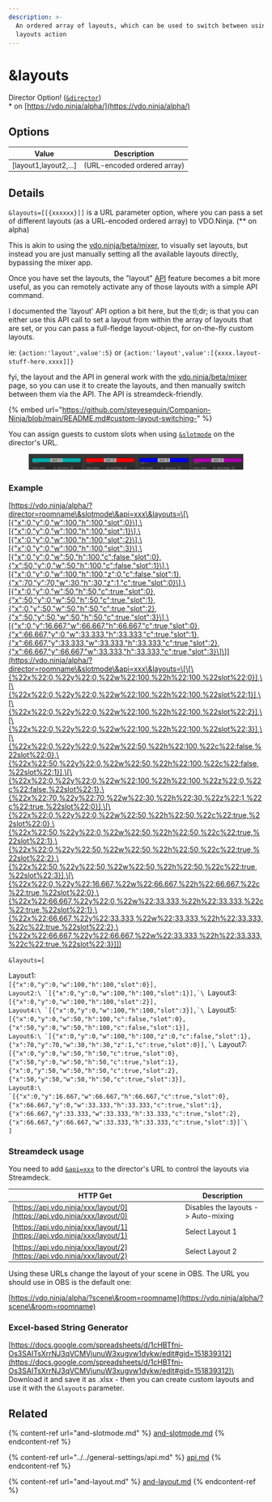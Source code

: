 ```yaml
---
description: >-
  An ordered array of layouts, which can be used to switch between using the API
  layouts action
---
```


# \&layouts

Director Option! ([`&director`](../../viewers-settings/director.md))\
\* on [https://vdo.ninja/alpha/](https://vdo.ninja/alpha/)

## Options

| Value                  | Description                 |
| ---------------------- | --------------------------- |
| \[layout1,layout2,...] | (URL-encoded ordered array) |

## Details

`&layouts=[[{xxxxxx}]]` is a URL parameter option, where you can pass a set of different layouts (as a URL-encoded ordered array) to VDO.Ninja. (\*\* on alpha)

This is akin to using the [vdo.ninja/beta/mixer](https://vdo.ninja/beta/mixer), to visually set layouts, but instead you are just manually setting all the available layouts directly, bypassing the mixer app.

Once you have set the layouts, the "layout" [API](../../general-settings/api.md) feature becomes a bit more useful, as you can remotely activate any of those layouts with a simple API command.

I documented the 'layout' API option a bit here, but the tl;dr; is that you can either use this API call to set a layout from within the array of layouts that are set, or you can pass a full-fledge layout-object, for on-the-fly custom layouts.

ie: `{action:'layout',value':5}` or `{action:'layout',value':[{xxxx.layout-stuff-here.xxxx]]}`

fyi, the layout and the API in general work with the [vdo.ninja/beta/mixer](https://vdo.ninja/beta/mixer) page, so you can use it to create the layouts, and then manually switch between them via the API. The API is streamdeck-friendly.

{% embed url="https://github.com/steveseguin/Companion-Ninja/blob/main/README.md#custom-layout-switching-" %}

You can assign guests to custom slots when using [`&slotmode`](and-slotmode.md) on the director's URL.

<figure><img src="../../.gitbook/assets/image (5).png" alt=""><figcaption></figcaption></figure>

### Example

[https://vdo.ninja/alpha/?director=roomname\&slotmode\&api=xxx\&layouts=\[\[{"x":0,"y":0,"w":100,"h":100,"slot":0}\],\[{"x":0,"y":0,"w":100,"h":100,"slot":1}\],\[{"x":0,"y":0,"w":100,"h":100,"slot":2}\],\[{"x":0,"y":0,"w":100,"h":100,"slot":3}\],\[{"x":0,"y":0,"w":50,"h":100,"c":false,"slot":0},{"x":50,"y":0,"w":50,"h":100,"c":false,"slot":1}\],\[{"x":0,"y":0,"w":100,"h":100,"z":0,"c":false,"slot":1},{"x":70,"y":70,"w":30,"h":30,"z":1,"c":true,"slot":0}\],\[{"x":0,"y":0,"w":50,"h":50,"c":true,"slot":0},{"x":50,"y":0,"w":50,"h":50,"c":true,"slot":1},{"x":0,"y":50,"w":50,"h":50,"c":true,"slot":2},{"x":50,"y":50,"w":50,"h":50,"c":true,"slot":3}\],\[{"x":0,"y":16.667,"w":66.667,"h":66.667,"c":true,"slot":0},{"x":66.667,"y":0,"w":33.333,"h":33.333,"c":true,"slot":1},{"x":66.667,"y":33.333,"w":33.333,"h":33.333,"c":true,"slot":2},{"x":66.667,"y":66.667,"w":33.333,"h":33.333,"c":true,"slot":3}\]\]](https://vdo.ninja/alpha/?director=roomname\&slotmode\&api=xxx\&layouts=\[\[\{%22x%22:0,%22y%22:0,%22w%22:100,%22h%22:100,%22slot%22:0}],\[\{%22x%22:0,%22y%22:0,%22w%22:100,%22h%22:100,%22slot%22:1}],\[\{%22x%22:0,%22y%22:0,%22w%22:100,%22h%22:100,%22slot%22:2}],\[\{%22x%22:0,%22y%22:0,%22w%22:100,%22h%22:100,%22slot%22:3}],\[\{%22x%22:0,%22y%22:0,%22w%22:50,%22h%22:100,%22c%22:false,%22slot%22:0},\{%22x%22:50,%22y%22:0,%22w%22:50,%22h%22:100,%22c%22:false,%22slot%22:1}],\[\{%22x%22:0,%22y%22:0,%22w%22:100,%22h%22:100,%22z%22:0,%22c%22:false,%22slot%22:1},\{%22x%22:70,%22y%22:70,%22w%22:30,%22h%22:30,%22z%22:1,%22c%22:true,%22slot%22:0}],\[\{%22x%22:0,%22y%22:0,%22w%22:50,%22h%22:50,%22c%22:true,%22slot%22:0},\{%22x%22:50,%22y%22:0,%22w%22:50,%22h%22:50,%22c%22:true,%22slot%22:1},\{%22x%22:0,%22y%22:50,%22w%22:50,%22h%22:50,%22c%22:true,%22slot%22:2},\{%22x%22:50,%22y%22:50,%22w%22:50,%22h%22:50,%22c%22:true,%22slot%22:3}],\[\{%22x%22:0,%22y%22:16.667,%22w%22:66.667,%22h%22:66.667,%22c%22:true,%22slot%22:0},\{%22x%22:66.667,%22y%22:0,%22w%22:33.333,%22h%22:33.333,%22c%22:true,%22slot%22:1},\{%22x%22:66.667,%22y%22:33.333,%22w%22:33.333,%22h%22:33.333,%22c%22:true,%22slot%22:2},\{%22x%22:66.667,%22y%22:66.667,%22w%22:33.333,%22h%22:33.333,%22c%22:true,%22slot%22:3}]])

`&layouts=[`

Layout1:\
`[{"x":0,"y":0,"w":100,"h":100,"slot":0}],`\
``Layout2:\
`[{"x":0,"y":0,"w":100,"h":100,"slot":1}],`\
``Layout3:\
`[{"x":0,"y":0,"w":100,"h":100,"slot":2}],`\
``Layout4:\
`[{"x":0,"y":0,"w":100,"h":100,"slot":3}],`\
``Layout5:\
`[{"x":0,"y":0,"w":50,"h":100,"c":false,"slot":0},{"x":50,"y":0,"w":50,"h":100,"c":false,"slot":1}],`\
``Layout6:\
`[{"x":0,"y":0,"w":100,"h":100,"z":0,"c":false,"slot":1},{"x":70,"y":70,"w":30,"h":30,"z":1,"c":true,"slot":0}],`\
``Layout7:\
`[{"x":0,"y":0,"w":50,"h":50,"c":true,"slot":0},{"x":50,"y":0,"w":50,"h":50,"c":true,"slot":1},{"x":0,"y":50,"w":50,"h":50,"c":true,"slot":2},{"x":50,"y":50,"w":50,"h":50,"c":true,"slot":3}],`\
``Layout8:\
`[{"x":0,"y":16.667,"w":66.667,"h":66.667,"c":true,"slot":0},{"x":66.667,"y":0,"w":33.333,"h":33.333,"c":true,"slot":1},{"x":66.667,"y":33.333,"w":33.333,"h":33.333,"c":true,"slot":2},{"x":66.667,"y":66.667,"w":33.333,"h":33.333,"c":true,"slot":3}]`\
``\
`]`

### Streamdeck usage

You need to add [`&api=xxx`](../../general-settings/api.md) to the director's URL to control the layouts via Streamdeck.

| HTTP Get                                                                 | Description                         |
| ------------------------------------------------------------------------ | ----------------------------------- |
| [https://api.vdo.ninja/xxx/layout/0](https://api.vdo.ninja/xxx/layout/0) | Disables the layouts -> Auto-mixing |
| [https://api.vdo.ninja/xxx/layout/1](https://api.vdo.ninja/xxx/layout/1) | Select Layout 1                     |
| [https://api.vdo.ninja/xxx/layout/2](https://api.vdo.ninja/xxx/layout/2) | Select Layout 2                     |

Using these URLs change the layout of your scene in OBS. The URL you should use in OBS is the default one:

[https://vdo.ninja/alpha/?scene\&room=roomname](https://vdo.ninja/alpha/?scene\&room=roomname)

### Excel-based String Generator

[https://docs.google.com/spreadsheets/d/1cHBTfni-Os3SAITsXrrNJ3qVCMVjunuW3xugvw1dykw/edit#gid=151839312](https://docs.google.com/spreadsheets/d/1cHBTfni-Os3SAITsXrrNJ3qVCMVjunuW3xugvw1dykw/edit#gid=151839312)\
\
Download it and save it as .xlsx - then you can create custom layouts and use it with the `&layouts` parameter.

## Related

{% content-ref url="and-slotmode.md" %}
[and-slotmode.md](and-slotmode.md)
{% endcontent-ref %}

{% content-ref url="../../general-settings/api.md" %}
[api.md](../../general-settings/api.md)
{% endcontent-ref %}

{% content-ref url="and-layout.md" %}
[and-layout.md](and-layout.md)
{% endcontent-ref %}
